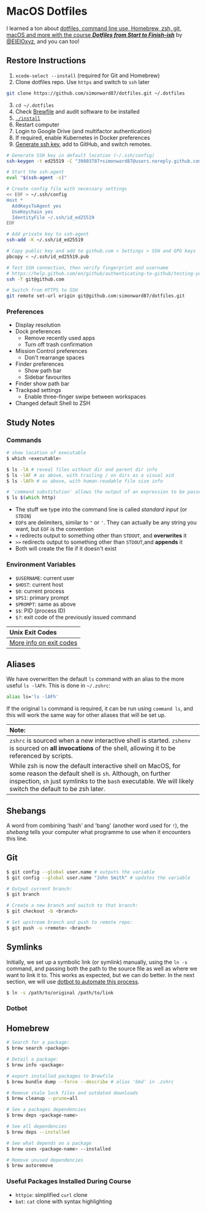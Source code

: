 # MacOS Dotfiles

I learned a ton about
[dotfiles, command line use, Homebrew, zsh, git, macOS and more with the course **_Dotfiles from Start to Finish-ish_**](http://dotfiles.eieio.xyz/)
by [@EIEIOxyz](https://twitter.com/EIEIOxyz/), and you can too!

## Restore Instructions

1. `xcode-select --install` (required for Git and Homebrew)
2. Clone dotfiles repo. Use `https` and switch to `ssh` later

```sh
git clone https://github.com/simonward87/dotfiles.git ~/.dotfiles
```

3. `cd ~/.dotfiles`
4. Check [Brewfile](Brewfile) and audit software to be installed
5. [`./install`](install)
6. Restart computer
7. Login to Google Drive (and multifactor authentication)
8. If required, enable Kubernetes in Docker preferences
9. [Generate ssh key](https://help.github.com/en/github/authenticating-to-github/connecting-to-github-with-ssh),
   add to GitHub, and switch remotes.

```zsh
# Generate SSH key in default location (~/.ssh/config)
ssh-keygen -t ed25519 -C "39803787+simonward87@users.noreply.github.com"

# Start the ssh-agent
eval "$(ssh-agent -s)"

# Create config file with necessary settings
<< EOF > ~/.ssh/config
Host *
  AddKeysToAgent yes
  UseKeychain yes
  IdentityFile ~/.ssh/id_ed25519
EOF

# Add private key to ssh-agent
ssh-add -K ~/.ssh/id_ed25519

# Copy public key and add to github.com > Settings > SSH and GPG keys
pbcopy < ~/.ssh/id_ed25519.pub

# Test SSH connection, then verify fingerprint and username
# https://help.github.com/en/github/authenticating-to-github/testing-your-ssh-connection
ssh -T git@github.com

# Switch from HTTPS to SSH
git remote set-url origin git@github.com:simonward87/dotfiles.git
```

### Preferences

- Display resolution
- Dock preferences
  - Remove recently used apps
  - Turn off trash confirmation
- Mission Control preferences
  - Don't rearrange spaces
- Finder preferences
  - Show path bar
  - Sidebar favourites
- Finder show path bar
- Trackpad settings
  - Enable three-finger swipe between workspaces
- Changed default Shell to ZSH

## Study Notes

### Commands

```zsh
# show location of executable
$ which <executable>

$ ls -lA # reveal files without dir and parent dir info
$ ls -lAF # as above, with trailing / on dirs as a visual aid
$ ls -lAFh # as above, with human-readable file size info

# 'command substitution' allows the output of an expression to be passed as an argument to the outer function:
$ ls $(which http)
```

- The stuff we type into the command line is called _standard input_ (or
  `STDIN`)
- `EOF`s are delimiters, similar to `"` or `'`. They can actually be any string
  you want, but `EOF` is the convention
- `>` redirects output to something other than `STDOUT`, and **overwrites** it
- `>>` redirects output to something other than `STDOUT`,and **appends** it
- Both will create the file if it doesn't exist

### Environment Variables

- `$USERNAME`: current user
- `$HOST`: current host
- `$0`: current process
- `$PS1`: primary prompt
- `$PROMPT`: same as above
- `$$`: PID (process ID)
- `$?`: exit code of the previously issued command

| Unix Exit Codes                                                                               |
| :-------------------------------------------------------------------------------------------- |
| [More info on exit codes](https://shapeshed.com/unix-exit-codes/#what-exit-code-should-i-use) |

## Aliases

We have overwritten the default `ls` command with an alias to the more useful
`ls -lAFh`. This is done in `~/.zshrc`:

```zsh
alias ls='ls -lAFh'
```

If the original `ls` command is required, it can be run using `command ls`, and
this will work the same way for other aliases that will be set up.

| Note:                                                                                                                                                                                                                                |
| :----------------------------------------------------------------------------------------------------------------------------------------------------------------------------------------------------------------------------------- |
| `zshrc` is sourced when a new interactive shell is started. `zshenv` is sourced on **all invocations** of the shell, allowing it to be referenced by scripts.                                                                        |
| While zsh is now the default interactive shell on MacOS, for some reason the default shell is `sh`. Although, on further inspection, `sh` just symlinks to the `bash` executable. We will likely switch the default to be zsh later. |

## Shebangs

A word from combining 'hash' and 'bang' (another word used for `!`), the
_shebang_ tells your computer what programme to use when it encounters this
line.

## Git

```zsh
$ git config --global user.name # outputs the variable
$ git config --global user.name "John Smith" # updates the variable
```

```zsh
# Output current branch:
$ git branch

# Create a new branch and switch to that branch:
$ git checkout -b <branch>

# Set upstream branch and push to remote repo:
$ git push -u <remote> <branch>
```

## Symlinks

Initially, we set up a symbolic link (or symlink) manually, using the `ln -s`
command, and passing both the path to the source file as well as where we want
to link it to. This works as expected, but we can do better. In the next
section, we will use
[dotbot to automate this process](https://github.com/anishathalye/dotbot).

```zsh
$ ln -s /path/to/original /path/to/link
```

### Dotbot

## Homebrew

```zsh
# Search for a package:
$ brew search <package>

# Detail a package:
$ brew info <package>

# export installed packages to Brewfile
$ brew bundle dump --force --describe # alias 'bbd' in .zshrc

# Remove stale lock files and outdated downloads
$ brew cleanup --prune=all

# See a packages dependencies
$ brew deps <package-name>

# See all dependencies
$ brew deps --installed

# See what depends on a package
$ brew uses <package-name> --installed

# Remove unused dependencies
$ brew autoremove
```

### Useful Packages Installed During Course

- `httpie`: simplified `curl` clone
- `bat`: `cat` clone with syntax highlighting
